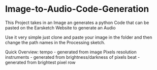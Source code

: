 # Image-to-Audio-Code-Generation
This Project takes in an Image an generates a python Code that can be pasted on the Earsketch Website to generate an Audio


Use it very simple just clone and paste your image in the folder and then change the path names in the Processing sketch.

Quick Overview:
tempo - generated from image Pixels resolution
instruments - generated from brightness/darkness of pixels
beat - generated from brightest pixel row
